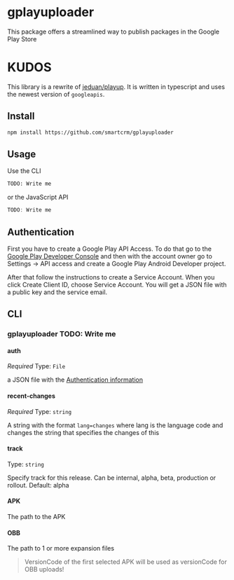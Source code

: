 # gplayuploader

This package offers a streamlined way to publish packages in the Google Play Store

# KUDOS  

This library is a rewrite of [jeduan/playup](https://github.com/jeduan/playup). It is written in typescript and uses the newest version of `googleapis`.

## Install

```bash
npm install https://github.com/smartcrm/gplayuploader
```

## Usage

Use the CLI

```bash
TODO: Write me
```

or the JavaScript API

```javascript
TODO: Write me
```

## Authentication

First you have to create a Google Play API Access. To do that go to the
[Google Play Developer Console](https://play.google.com/apps/publish) and then
with the account owner go to Settings -> API access and create a Google Play
Android Developer project.

After that follow the instructions to create a Service Account.
When you click Create Client ID, choose Service Account. You will get a JSON file
with a public key and the service email.

## CLI

### gplayuploader TODO: Write me

#### auth

_Required_
Type: `File`

a JSON file with the [Authentication information](#authentication)

#### recent-changes

_Required_
Type: `string`

A string with the format `lang=changes` where lang is the language code and changes the string that specifies the changes of this

#### track

Type: `string`

Specify track for this release. Can be internal, alpha, beta, production or rollout. Default: alpha

#### APK

The path to the APK

#### OBB

The path to 1 or more expansion files  
> VersionCode of the first selected APK will be used as versionCode for OBB uploads!
